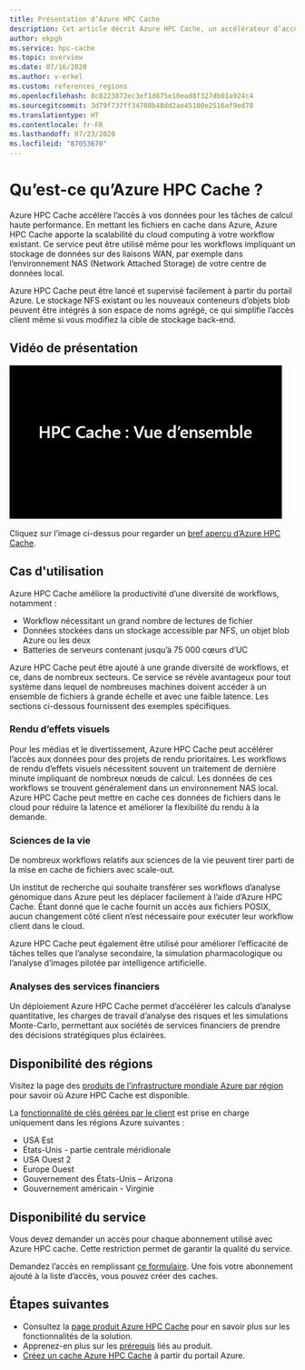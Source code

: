 ```yaml
---
title: Présentation d’Azure HPC Cache
description: Cet article décrit Azure HPC Cache, un accélérateur d’accès aux fichiers pour le calcul haute performance.
author: ekpgh
ms.service: hpc-cache
ms.topic: overview
ms.date: 07/16/2020
ms.author: v-erkel
ms.custom: references_regions
ms.openlocfilehash: 8c8223872ec3ef1d875e10ead8f327db01a924c4
ms.sourcegitcommit: 3d79f737ff34708b48dd2ae45100e2516af9ed78
ms.translationtype: HT
ms.contentlocale: fr-FR
ms.lasthandoff: 07/23/2020
ms.locfileid: "87053670"
---
```

# <a name="what-is-azure-hpc-cache"></a>Qu’est-ce qu’Azure HPC Cache ?

Azure HPC Cache accélère l’accès à vos données pour les tâches de calcul haute performance. En mettant les fichiers en cache dans Azure, Azure HPC Cache apporte la scalabilité du cloud computing à votre workflow existant. Ce service peut être utilisé même pour les workflows impliquant un stockage de données sur des liaisons WAN, par exemple dans l’environnement NAS (Network Attached Storage) de votre centre de données local.

Azure HPC Cache peut être lancé et supervisé facilement à partir du portail Azure. Le stockage NFS existant ou les nouveaux conteneurs d’objets blob peuvent être intégrés à son espace de noms agrégé, ce qui simplifie l’accès client même si vous modifiez la cible de stockage back-end.

## <a name="overview-video"></a>Vidéo de présentation

[![Miniature de vidéo : Présentation d’Azure HPC Cache - Cliquer pour visiter la page de la vidéo](media/video-1-overview.png)](https://azure.microsoft.com/resources/videos/hpc-cache-overview/)

Cliquez sur l’image ci-dessus pour regarder un [bref aperçu d’Azure HPC Cache](https://azure.microsoft.com/resources/videos/hpc-cache-overview/).

## <a name="use-cases"></a>Cas d'utilisation

Azure HPC Cache améliore la productivité d’une diversité de workflows, notamment :

* Workflow nécessitant un grand nombre de lectures de fichier
* Données stockées dans un stockage accessible par NFS, un objet blob Azure ou les deux
* Batteries de serveurs contenant jusqu’à 75 000 cœurs d’UC

Azure HPC Cache peut être ajouté à une grande diversité de workflows, et ce, dans de nombreux secteurs. Ce service se révèle avantageux pour tout système dans lequel de nombreuses machines doivent accéder à un ensemble de fichiers à grande échelle et avec une faible latence. Les sections ci-dessous fournissent des exemples spécifiques.

### <a name="visual-effects-vfx-rendering"></a>Rendu d’effets visuels

Pour les médias et le divertissement, Azure HPC Cache peut accélérer l’accès aux données pour des projets de rendu prioritaires. Les workflows de rendu d’effets visuels nécessitent souvent un traitement de dernière minute impliquant de nombreux nœuds de calcul. Les données de ces workflows se trouvent généralement dans un environnement NAS local. Azure HPC Cache peut mettre en cache ces données de fichiers dans le cloud pour réduire la latence et améliorer la flexibilité du rendu à la demande.

### <a name="life-sciences"></a>Sciences de la vie

De nombreux workflows relatifs aux sciences de la vie peuvent tirer parti de la mise en cache de fichiers avec scale-out.

Un institut de recherche qui souhaite transférer ses workflows d’analyse génomique dans Azure peut les déplacer facilement à l’aide d’Azure HPC Cache. Étant donné que le cache fournit un accès aux fichiers POSIX, aucun changement côté client n’est nécessaire pour exécuter leur workflow client dans le cloud.

Azure HPC Cache peut également être utilisé pour améliorer l’efficacité de tâches telles que l’analyse secondaire, la simulation pharmacologique ou l’analyse d’images pilotée par intelligence artificielle.

### <a name="financial-services-analytics"></a>Analyses des services financiers

Un déploiement Azure HPC Cache permet d’accélérer les calculs d’analyse quantitative, les charges de travail d’analyse des risques et les simulations Monte-Carlo, permettant aux sociétés de services financiers de prendre des décisions stratégiques plus éclairées.

## <a name="region-availability"></a>Disponibilité des régions

Visitez la page des [produits de l’infrastructure mondiale Azure par région](https://azure.microsoft.com/global-infrastructure/services/?products=hpc-cache) pour savoir où Azure HPC Cache est disponible.

La [fonctionnalité de clés gérées par le client](customer-keys.md) est prise en charge uniquement dans les régions Azure suivantes :

* USA Est
* États-Unis - partie centrale méridionale
* USA Ouest 2
* Europe Ouest
* Gouvernement des États-Unis – Arizona
* Gouvernement américain - Virginie

## <a name="service-availability"></a>Disponibilité du service

Vous devez demander un accès pour chaque abonnement utilisé avec Azure HPC cache. Cette restriction permet de garantir la qualité du service.

Demandez l’accès en remplissant [ce formulaire](https://aka.ms/onboard-hpc-cache). Une fois votre abonnement ajouté à la liste d’accès, vous pouvez créer des caches.

## <a name="next-steps"></a>Étapes suivantes

* Consultez la [page produit Azure HPC Cache](https://azure.microsoft.com/services/hpc-cache) pour en savoir plus sur les fonctionnalités de la solution.
* Apprenez-en plus sur les [prérequis](hpc-cache-prerequisites.md) liés au produit.
* [Créez un cache Azure HPC Cache](hpc-cache-create.md) à partir du portail Azure.
